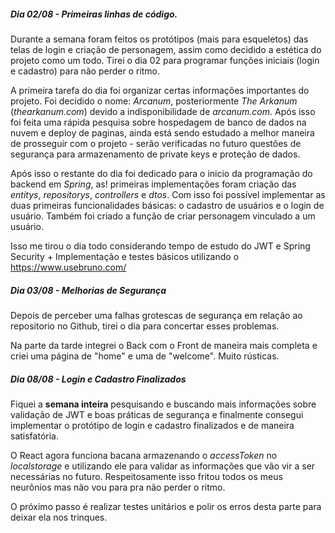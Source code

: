 ##### Dia 02/08 - Primeiras linhas de código.

Durante a semana foram feitos os protótipos (mais para esqueletos) das telas de login e criação de personagem, assim como decidido a estética do projeto como um todo. Tirei o dia 02 para programar funções iniciais (login e cadastro) para não perder o ritmo. 

A primeira tarefa do dia foi organizar certas informações importantes do projeto. Foi decidido o nome: *Arcanum*, posteriormente *The Arkanum* (*thearkanum.com*) devido a indisponibilidade de *arcanum.com*. Após isso foi feita uma rápida pesquisa sobre hospedagem de banco de dados na nuvem e deploy de paginas, ainda está sendo estudado a melhor maneira de prosseguir com o projeto - serão verificadas no futuro questões de segurança para armazenamento de private keys e proteção de dados. 

Após isso o restante do dia foi dedicado para o inicio da programação do backend em *Spring*, as! primeiras implementações foram criação das *entitys*, *repositorys*, *controllers* e *dtos*. Com isso foi possível implementar as duas primeiras funcionalidades básicas: o cadastro de usuários e o login de usuário.  Também foi criado a função de criar personagem vinculado a um usuário. 

Isso me tirou o dia todo considerando tempo de estudo do JWT e Spring Security + Implementação e testes básicos utilizando o https://www.usebruno.com/

##### Dia 03/08 - Melhorias de Segurança

Depois de perceber uma falhas grotescas de segurança em relação ao repositorio no Github, tirei o dia para concertar esses problemas. 

Na parte da tarde integrei o Back com o Front de maneira mais completa e criei uma página de "home" e uma de "welcome". Muito rústicas.

##### Dia 08/08 - Login e Cadastro Finalizados

Fiquei a **semana inteira** pesquisando e buscando mais informações sobre validação de JWT e boas práticas de segurança e finalmente consegui implementar o protótipo de login e cadastro finalizados e de maneira satisfatória. 

O React agora funciona bacana armazenando o *accessToken* no *localstorage* e utilizando ele para validar as informações que vão vir a ser necessárias no futuro. Respeitosamente isso fritou todos os meus neurônios mas não vou para pra não perder o ritmo. 

O próximo passo é realizar testes unitários e polir os erros desta parte para deixar ela nos trinques.